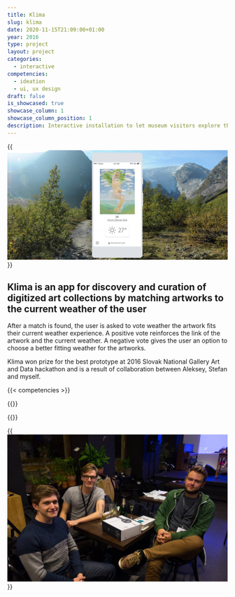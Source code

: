 ```yaml
---
title: Klima 
slug: klima
date: 2020-11-15T21:09:00+01:00
year: 2016
type: project
layout: project
categories:
  - interactive
competencies:
  - ideation
  - ui, ux design
draft: false
is_showcased: true
showcase_column: 1
showcase_column_position: 1
description: Interactive installation to let museum visitors explore the long tail
---
```


{{<img src="image/klima1.jpg" alt="A screenshot of Klima app with a matched painting, the current weather and a matching landscape photo in the background of the app sketch">}}

## Klima is an app for discovery and curation of digitized art collections by matching artworks to the current weather of the user

After a match is found, the user is asked to vote weather the artwork fits their current weather experience. A positive vote reinforces the link of the artwork and the current weather. A negative vote gives the user an option to choose a better fitting weather for the artworks.

Klima won prize for the best prototype at 2016 Slovak National Gallery Art and Data hackathon and is a result of collaboration between Aleksey, Stefan and myself.

{{< competencies >}}

{{<diptych src1="image/klima2a.jpg" caption1="A reinforcing vote" alt1="a screenshot of the app with a hand dragging the weather tag towards the painting" src2="image/klima2b.jpg" alt2="a screenshot of the app showing a graphical bar above the painting reading: Thank you for consolidating this weather-artwork relationship">}}

{{<diptych src1="image/klima3a.jpg" caption1="A weakening vote" src2="image/klima3b.jpg" alt1="a screenshot of the app with a hand dragging the weather tag away from the painting" alt2="a screenshot of the app showing a graphical bar above the painting reading: Thank you for improving this weather-artwork relationship">}}

{{<img src="image/klima4.jpg" caption="The Klima hackathon team" alt="3 people sitting around a table in a restaurant where the hackathon took place">}}
